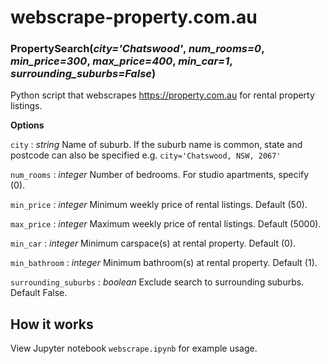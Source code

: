 # webscrape-property.com.au

### **PropertySearch(*city='Chatswood'*, *num_rooms=0*, *min_price=300*, *max_price=400*, *min_car=1*, *surrounding_suburbs=False*)**

Python script that webscrapes https://property.com.au for rental property listings.

**Options**

`city` : *string* Name of suburb. If the suburb name is common, state and postcode can also be specified e.g. `city='Chatswood, NSW, 2067'`

`num_rooms` : *integer* Number of bedrooms. For studio apartments, specify (0).

`min_price` : *integer* Minimum weekly price of rental listings. Default (50).

`max_price` : *integer* Maximum weekly price of rental listings. Default (5000).

`min_car` : *integer* Minimum carspace(s) at rental property. Default (0).

`min_bathroom` : *integer* Minimum bathroom(s) at rental property. Default (1).

`surrounding_suburbs` : *boolean* Exclude search to surrounding suburbs. Default False.

## How it works
View Jupyter notebook `webscrape.ipynb` for example usage.